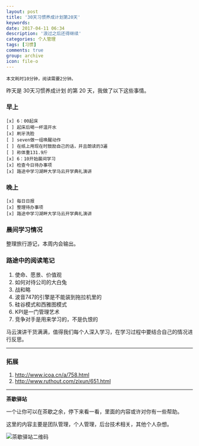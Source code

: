 ```yaml
---
layout: post
title: '30天习惯养成计划第20天'
keywords: 
date: 2017-04-11 06:34
description: '浪过之后还得继续'
categories: 个人管理
tags: [习惯]
comments: true
group: archive
icon: file-o
---
```


	本文耗时10分钟，阅读需要2分钟。

<!--more-->

昨天是 30天习惯养成计划 的第 20 天，我做了以下这些事情。

### 早上 ###

	[x] 6：00起床
	[ ] 起床后喝一杯温开水
	[x] 刷牙洗脸
	[ ] seven做一组唤醒动作
	[ ] 在纸上用现在时鼓励自己的话，并且朗读的3遍
	[ ] 称体重131.9斤
	[x] 6：10开始晨间学习
	[x] 检查今日待办事项
	[x] 路途中学习湖畔大学马云开学典礼演讲

### 晚上 ###

	[x] 每日日报
	[x] 整理待办事项
	[x] 路途中学习湖畔大学马云开学典礼演讲

### 晨间学习情况 ###

整理旅行游记，本周内会输出。

### 路途中的阅读笔记 ###

1. 使命、愿景、价值观
2. 如何对待公司的大白兔
3. 战和略
4. 波音747的引擎是不能装到拖拉机里的
5. 硅谷模式和西雅图模式
6. KPI是一门管理艺术
7. 竞争对手是用来学习的，不是仇恨的

马云演讲干货满满，值得我们每个人深入学习，在学习过程中要结合自己的情况进行反思。

----

### 拓展 ###

1. http://www.icoa.cn/a/758.html
2. http://www.ruthout.com/zixun/651.html

----

**茶歇驿站**

一个让你可以在茶歇之余，停下来看一看，里面的内容或许对你有一些帮助。

这里的内容主要是团队管理，个人管理，后台技术相关，其他个人杂想。

![茶歇驿站二维码](http://ww4.sinaimg.cn/large/824dcde4gw1f358o5j022j20by0bywf8.jpg)
